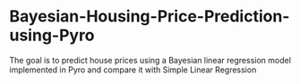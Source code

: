 # Bayesian-Housing-Price-Prediction-using-Pyro
The goal is to predict house prices using a Bayesian linear regression model implemented in Pyro and compare it with Simple Linear Regression
